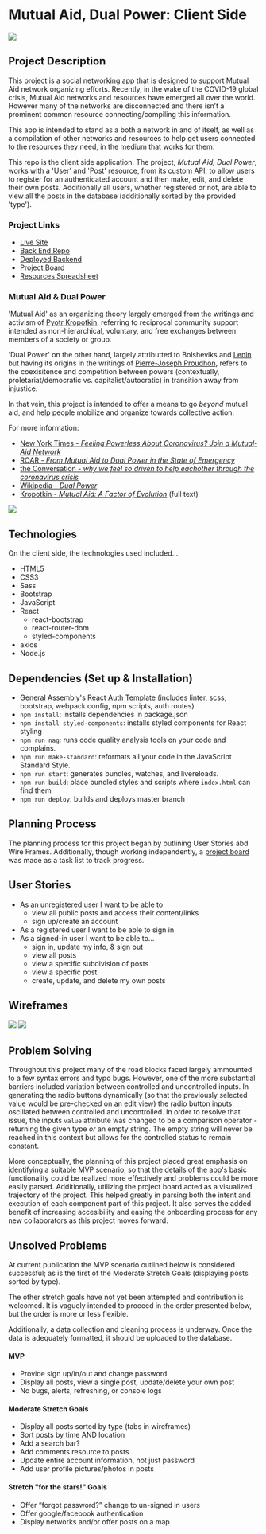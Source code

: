 # Mutual Aid, Dual Power: Client Side

![](./images/screenshot.png)

## Project Description
This project is a social networking app that is designed to support Mutual Aid network organizing efforts.  Recently, in the wake of the COVID-19 global crisis, Mutual Aid networks and resources have emerged all over the world.  However many of the networks are disconnected and there isn’t a prominent common resource connecting/compiling this information.

This app is intended to stand as a both a network in and of itself, as well as a compilation of other networks and resources to help get users connected to the resources they need, in the medium that works for them.

This repo is the client side application. The project, *Mutual Aid, Dual Power*, works with a 'User' and 'Post' resource, from its custom API, to allow users to register for an authenticated account and then make, edit, and delete their own posts.  Additionally all users, whether registered or not, are able to view all the posts in the database (additionally sorted by the provided 'type').

### Project Links
* [Live Site](https://srsexton94.github.io/mutualaid-client/)
* [Back End Repo](https://github.com/srsexton94/mutualaid-api)
* [Deployed Backend](https://fast-oasis-63373.herokuapp.com/)
* [Project Board](https://github.com/users/srsexton94/projects/1)
* [Resources Spreadsheet](https://docs.google.com/spreadsheets/d/1lGIyPI_Jiy_0qOH_ncmSXQXtWyU1YpWvLBr6guJRPb4/edit#gid=0)


### Mutual Aid & Dual Power
'Mutual Aid' as an organizing theory largely emerged from the writings and activism of [Pyotr Kropotkin](https://en.wikipedia.org/wiki/Peter_Kropotkin), referring to reciprocal community support intended as non-hierarchical, voluntary, and free exchanges between members of a society or group.

'Dual Power' on the other hand, largely attributted to Bolsheviks and [Lenin](https://en.wikipedia.org/wiki/Vladimir_Lenin) but having its origins in the writings of [Pierre-Joseph Proudhon](https://en.wikipedia.org/wiki/Pierre-Joseph_Proudhon), refers to the coexisitence and competition between powers (contextually, proletariat/democratic vs. capitalist/autocratic) in transition away from injustice.

In that vein, this project is intended to offer a means to go *beyond* mutual aid, and help people mobilize and organize towards collective action.

For more information:
- [New York Times - *Feeling Powerless About Coronavirus? Join a Mutual-Aid Network*](https://www.nytimes.com/2020/03/23/opinion/coronavirus-aid-group.html)
- [ROAR - *From Mutual Aid to Dual Power in the State of Emergency*](https://roarmag.org/essays/from-mutual-aid-to-dual-power-in-the-state-of-emergency/?fbclid=IwAR2V59HOXRGC-at-3NqYW2dYp8rh-5DUTbQTTmKwN9c2VGHZiF8qYVpf0XU)
- [the Conversation - *why we feel so driven to help eachother through the coronavirus crisis*](https://theconversation.com/this-anarchist-thinker-helps-explain-why-we-feel-so-driven-to-help-each-other-through-the-coronavirus-crisis-134494?fbclid=IwAR0bnVbD47nr3PL0GjbGz6NwgG5N4tfuHQ8o-OHfkPvwqmDjRV6nTXgZEJI)
- [Wikipedia - *Dual Power*](https://en.wikipedia.org/wiki/Dual_power)
- [Kropotkin - *Mutual Aid: A Factor of Evolution*](https://www.marxists.org/reference/archive/kropotkin-peter/1902/mutual-aid/index.htm) (full text)

![](./images/aoc-mariame.png?raw=true=50x50)

## Technologies
On the client side, the technologies used included...
* HTML5
* CSS3
* Sass
* Bootstrap
* JavaScript
* React
  - react-bootstrap
  - react-router-dom
  - styled-components
* axios
* Node.js


## Dependencies (Set up & Installation)
* General Assembly's [React Auth Template](https://git.generalassemb.ly/ga-wdi-boston/react-auth-template) (includes linter, scss, bootstrap, webpack config, npm scripts, auth routes)
* `npm install`: installs dependencies in package.json
* `npm install styled-components`: installs styled components for React styling
* `npm run nag`: runs code quality analysis tools on your code and complains.
* `npm run make-standard`: reformats all your code in the JavaScript Standard Style.
* `npm run start`: generates bundles, watches, and livereloads.
* `npm run build`: place bundled styles and scripts where `index.html` can find them
* `npm run deploy`: builds and deploys master branch

## Planning Process
The planning process for this project began by outlining User Stories abd Wire Frames.  Additionally, though working independently, a [project board](https://github.com/users/srsexton94/projects/1) was made as a task list to track progress.

## User Stories
- As an unregistered user I want to be able to
  - view all public posts and access their content/links
  - sign up/create an account
- As a registered user I want to be able to sign in
- As a signed-in user I want to be able to...
  - sign in, update my info, & sign out
  - view all posts
  - view a specific subdivision of posts
  - view a specific post
  - create, update, and delete my own posts

## Wireframes
![](./images/wireframe1.png?raw=true=50x50)
 ![](./images/wireframe2.png?raw=true=50x50)

## Problem Solving
Throughout this project many of the road blocks faced largely ammounted to a few syntax errors and typo bugs.  However, one of the more substantial barriers included variation between controlled and uncontrolled inputs.  In generating the radio buttons dynamically (so that the previously selected value would be pre-checked on an edit view) the radio button inputs oscillated between controlled and uncontrolled.
In order to resolve that issue, the inputs `value` attribute was changed to be a comparison operator - returning the given type *or* an empty string. The empty string will never be reached in this context but allows for the controlled status to remain constant.

More conceptually, the planning of this project placed great emphasis on identifying a suitable MVP scenario, so that the details of the app's basic functionality could be realized more effectively and problems could be more easily parsed.  Additionally, utilizing the project board acted as a visualized trajectory of the project.  This helped greatly in parsing both the intent and execution of each component part of this project.
It also serves the added benefit of increasing accesibility and easing the onboarding process for any new collaborators as this project moves forward.

## Unsolved Problems
At current publication the MVP scenario outlined below is considered successful; as is the first of the Moderate Stretch Goals (displaying posts sorted by type).

The other stretch goals have not yet been attempted and contribution is welcomed. It is vaguely intended to proceed in the order presented below, but the order is more or less flexible.

Additionally, a data collection and cleaning process is underway.  Once the data is adequately formatted, it should be uploaded to the database.

#### MVP
* Provide sign up/in/out and change password
* Display all posts, view a single post, update/delete your own post
* No bugs, alerts, refreshing, or console logs

#### Moderate Stretch Goals
* Display all posts sorted by type (tabs in wireframes)
* Sort posts by time AND location
* Add a search bar?
* Add comments resource to posts
* Update entire account information, not just password
* Add user profile pictures/photos in posts

#### Stretch "for the stars!" Goals
* Offer “forgot password?” change to un-signed in users
* Offer google/facebook authentication
* Display networks and/or offer posts on a map
